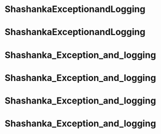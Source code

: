 # ShashankaExceptionandLogging
# ShashankaExceptionandLogging
# Shashanka_Exception_and_logging
# Shashanka_Exception_and_logging
# Shashanka_Exception_and_logging
# Shashanka_Exception_and_logging
